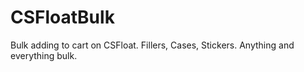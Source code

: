# CSFloatBulk
Bulk adding to cart on CSFloat. Fillers, Cases, Stickers. Anything and everything bulk.

